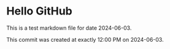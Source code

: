 # Hello GitHub
This is a test markdown file for date 2024-06-03.

This commit was created at exactly 12:00 PM on 2024-06-03.
